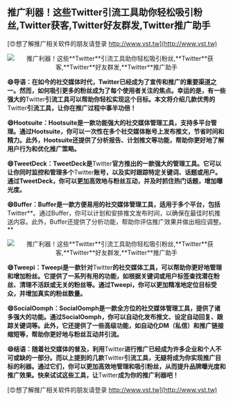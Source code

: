 ## **推广利器！这些**Twitter**引流工具助你轻松吸引粉丝,**Twitter**获客,**Twitter**好友群发,**Twitter**推广助手**

[😍想了解推广相关软件的朋友请登录 http://www.vst.tw](http://www.vst.tw)

 <center><img src="https://vst.tw/MP4/tuiguang/png/8.png" alt="推广利器！这些**Twitter**引流工具助你轻松吸引粉丝,**Twitter**获客,**Twitter**好友群发,**Twitter**推广助手"></center>

**😄导语：在如今的社交媒体时代，**Twitter**已经成为了宣传和推广的重要渠道之一。然而，如何吸引更多的粉丝成为了每个使用者关注的焦点。幸运的是，有一些强大的**Twitter**引流工具可以帮助你轻松实现这个目标。本文将介绍几款优秀的**Twitter**引流工具，让你在推广过程中事半功倍！**

**😄Hootsuite：Hootsuite是一款功能强大的社交媒体管理工具，支持多平台管理。通过Hootsuite，你可以一次性在多个社交媒体账号上发布推文，节省时间和精力。此外，Hootsuite还提供了分析报告、计划推文等功能，帮助你更好地了解用户行为和优化推广策略。**

**😄TweetDeck：TweetDeck是**Twitter**官方推出的一款强大的管理工具。它可以让你同时监控和管理多个**Twitter**账号，以及实时跟踪特定关键词、话题或用户。通过TweetDeck，你可以更加高效地与粉丝互动，并及时抓住热门话题，增加曝光度。**

**😄Buffer：Buffer是一款方便易用的社交媒体管理工具，适用于多个平台，包括**Twitter**。通过Buffer，你可以计划和安排推文发布时间，以确保在最佳时机推送内容。此外，Buffer还提供了分析功能，帮助你评估推广效果并做出相应调整。**

 <center><img src="https://vst.tw/MP4/tuiguang/png/2.png" alt="推广利器！这些**Twitter**引流工具助你轻松吸引粉丝,**Twitter**获客,**Twitter**好友群发,**Twitter**推广助手"></center>

**😄Tweepi：Tweepi是一款针对**Twitter**的社交媒体工具，可以帮助你更好地管理和增加粉丝。它提供了一系列有用的功能，如根据关键词或用户标签查找潜在粉丝、清理不活跃或无关的粉丝等。通过Tweepi，你可以更加精准地定位目标受众，并增加真实的粉丝数量。**

**😄SocialOomph：SocialOomph是一款全方位的社交媒体管理工具，提供了诸多强大的功能。通过SocialOomph，你可以自动化发布推文、设定自动回复、跟踪关键词等。此外，它还提供了一些高级功能，如自动化DM（私信）和推广链接缩短等，帮助你更好地与粉丝互动并引流。**

**😄结语：随着社交媒体的普及，利用**Twitter**进行推广已经成为许多企业和个人不可或缺的一部分。而以上提到的几款**Twitter**引流工具，无疑将成为你实现推广目标的利器。通过它们，你可以更加高效地管理和吸引粉丝，从而提升品牌曝光度和推广效果。快来试试这些工具，让**Twitter**成为你的推广利器吧！**

[😍想了解推广相关软件的朋友请登录 http://www.vst.tw](http://www.vst.tw)



